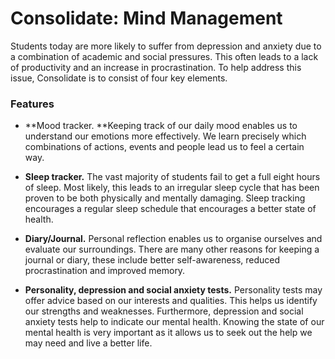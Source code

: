 # Consolidate: Mind Management 

Students today are more likely to suffer from depression and anxiety due to a combination of academic and social pressures. This often leads to a lack of productivity and an increase in procrastination. To help address this issue, Consolidate is to consist of four key elements.

### Features

- **Mood tracker. **Keeping track of our daily mood enables us to understand our emotions more effectively. We learn precisely which combinations of actions, events and people lead us to feel a certain way.

- **Sleep tracker.** The vast majority of students fail to get a full eight hours of sleep. Most likely, this leads to an irregular sleep cycle that has been proven to be both physically and mentally damaging. Sleep tracking encourages a regular sleep schedule that encourages a better state of health.

- **Diary/Journal.** Personal reflection enables us to organise ourselves and evaluate our surroundings. There are many other reasons for keeping a journal or diary, these include better self-awareness, reduced procrastination and improved memory.

- **Personality, depression and social anxiety tests.** Personality tests may offer advice based on our interests and qualities. This helps us identify our strengths and weaknesses. Furthermore, depression and social anxiety tests help to indicate our mental health. Knowing the state of our mental health is very important as it allows us to seek out the help we may need and live a better life.
